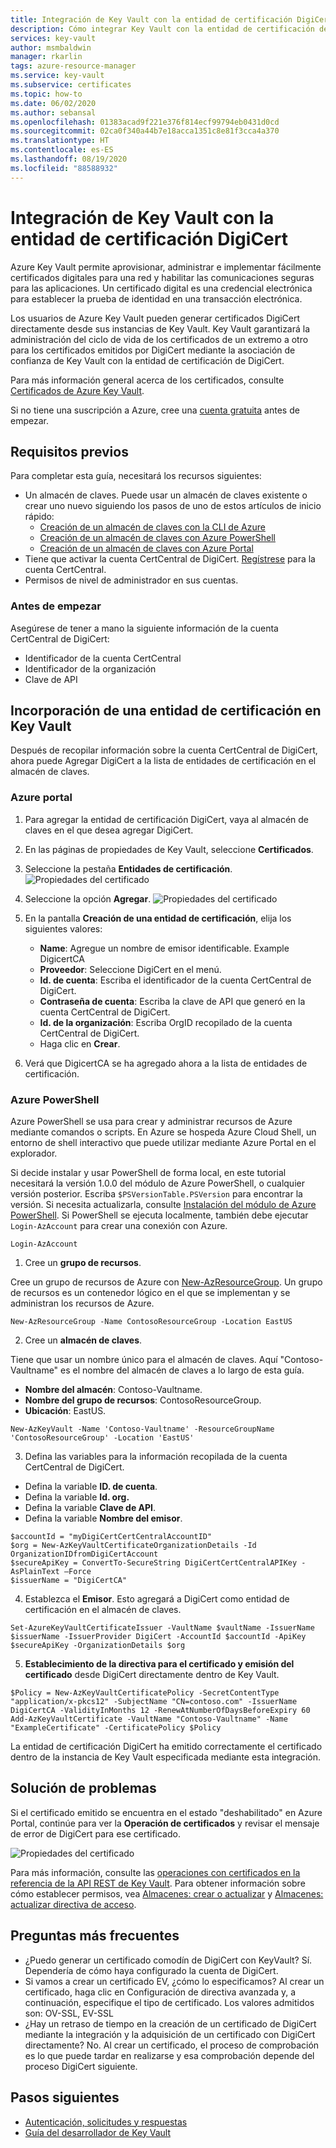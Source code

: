 ```yaml
---
title: Integración de Key Vault con la entidad de certificación DigiCert
description: Cómo integrar Key Vault con la entidad de certificación de DigiCert
services: key-vault
author: msmbaldwin
manager: rkarlin
tags: azure-resource-manager
ms.service: key-vault
ms.subservice: certificates
ms.topic: how-to
ms.date: 06/02/2020
ms.author: sebansal
ms.openlocfilehash: 01383acad9f221e376f814ecf99794eb0431d0cd
ms.sourcegitcommit: 02ca0f340a44b7e18acca1351c8e81f3cca4a370
ms.translationtype: HT
ms.contentlocale: es-ES
ms.lasthandoff: 08/19/2020
ms.locfileid: "88588932"
---
```

# <a name="integrating-key-vault-with-digicert-certificate-authority"></a>Integración de Key Vault con la entidad de certificación DigiCert

Azure Key Vault permite aprovisionar, administrar e implementar fácilmente certificados digitales para una red y habilitar las comunicaciones seguras para las aplicaciones. Un certificado digital es una credencial electrónica para establecer la prueba de identidad en una transacción electrónica. 

Los usuarios de Azure Key Vault pueden generar certificados DigiCert directamente desde sus instancias de Key Vault. Key Vault garantizará la administración del ciclo de vida de los certificados de un extremo a otro para los certificados emitidos por DigiCert mediante la asociación de confianza de Key Vault con la entidad de certificación de DigiCert.

Para más información general acerca de los certificados, consulte [Certificados de Azure Key Vault](/azure/key-vault/certificates/about-certificates).

Si no tiene una suscripción a Azure, cree una [cuenta gratuita](https://azure.microsoft.com/free/?WT.mc_id=A261C142F) antes de empezar.

## <a name="prerequisites"></a>Requisitos previos

Para completar esta guía, necesitará los recursos siguientes:
* Un almacén de claves. Puede usar un almacén de claves existente o crear uno nuevo siguiendo los pasos de uno de estos artículos de inicio rápido:
   - [Creación de un almacén de claves con la CLI de Azure](../secrets/quick-create-cli.md)
   - [Creación de un almacén de claves con Azure PowerShell](../secrets/quick-create-powershell.md)
   - [Creación de un almacén de claves con Azure Portal](../secrets/quick-create-portal.md)
*   Tiene que activar la cuenta CertCentral de DigiCert. [Regístrese](https://www.digicert.com/account/signup/) para la cuenta CertCentral.
*   Permisos de nivel de administrador en sus cuentas.


### <a name="before-you-begin"></a>Antes de empezar

Asegúrese de tener a mano la siguiente información de la cuenta CertCentral de DigiCert:
-   Identificador de la cuenta CertCentral
-   Identificador de la organización
-   Clave de API

## <a name="adding-certificate-authority-in-key-vault"></a>Incorporación de una entidad de certificación en Key Vault 
Después de recopilar información sobre la cuenta CertCentral de DigiCert, ahora puede Agregar DigiCert a la lista de entidades de certificación en el almacén de claves.

### <a name="azure-portal"></a>Azure portal

1.  Para agregar la entidad de certificación DigiCert, vaya al almacén de claves en el que desea agregar DigiCert. 
2.  En las páginas de propiedades de Key Vault, seleccione **Certificados**.
3.  Seleccione la pestaña **Entidades de certificación**. ![Propiedades del certificado](../media/certificates/how-to-integrate-certificate-authority/select-certificate-authorities.png)
4.  Seleccione la opción **Agregar**.
 ![Propiedades del certificado](../media/certificates/how-to-integrate-certificate-authority/add-certificate-authority.png)
5.  En la pantalla **Creación de una entidad de certificación**, elija los siguientes valores:
    -   **Name**: Agregue un nombre de emisor identificable. Example DigicertCA
    -   **Proveedor**: Seleccione DigiCert en el menú.
    -   **Id. de cuenta**: Escriba el identificador de la cuenta CertCentral de DigiCert.
    -   **Contraseña de cuenta**: Escriba la clave de API que generó en la cuenta CertCentral de DigiCert.
    -   **Id. de la organización**: Escriba OrgID recopilado de la cuenta CertCentral de DigiCert. 
    -   Haga clic en **Crear**.
   
6.  Verá que DigicertCA se ha agregado ahora a la lista de entidades de certificación.


### <a name="azure-powershell"></a>Azure PowerShell

Azure PowerShell se usa para crear y administrar recursos de Azure mediante comandos o scripts. En Azure se hospeda Azure Cloud Shell, un entorno de shell interactivo que puede utilizar mediante Azure Portal en el explorador.

Si decide instalar y usar PowerShell de forma local, en este tutorial necesitará la versión 1.0.0 del módulo de Azure PowerShell, o cualquier versión posterior. Escriba `$PSVersionTable.PSVersion` para encontrar la versión. Si necesita actualizarla, consulte [Instalación del módulo de Azure PowerShell](/powershell/azure/install-az-ps). Si PowerShell se ejecuta localmente, también debe ejecutar `Login-AzAccount` para crear una conexión con Azure.

```azurepowershell-interactive
Login-AzAccount
```

1.  Cree un **grupo de recursos**.

Cree un grupo de recursos de Azure con [New-AzResourceGroup](/powershell/module/az.resources/new-azresourcegroup). Un grupo de recursos es un contenedor lógico en el que se implementan y se administran los recursos de Azure. 

```azurepowershell-interactive
New-AzResourceGroup -Name ContosoResourceGroup -Location EastUS
```

2. Cree un **almacén de claves**.

Tiene que usar un nombre único para el almacén de claves. Aquí "Contoso-Vaultname" es el nombre del almacén de claves a lo largo de esta guía.

- **Nombre del almacén**: Contoso-Vaultname.
- **Nombre del grupo de recursos**: ContosoResourceGroup.
- **Ubicación**: EastUS.

```azurepowershell-interactive
New-AzKeyVault -Name 'Contoso-Vaultname' -ResourceGroupName 'ContosoResourceGroup' -Location 'EastUS'
```

3. Defina las variables para la información recopilada de la cuenta CertCentral de DigiCert.

- Defina la variable **ID. de cuenta**.
- Defina la variable **Id. org.**
- Defina la variable **Clave de API**.
- Defina la variable **Nombre del emisor**.

```azurepowershell-interactive
$accountId = "myDigiCertCertCentralAccountID"
$org = New-AzKeyVaultCertificateOrganizationDetails -Id OrganizationIDfromDigiCertAccount
$secureApiKey = ConvertTo-SecureString DigiCertCertCentralAPIKey -AsPlainText –Force
$issuerName = "DigiCertCA"
```

4. Establezca el **Emisor**. Esto agregará a DigiCert como entidad de certificación en el almacén de claves.
```azurepowershell-interactive
Set-AzureKeyVaultCertificateIssuer -VaultName $vaultName -IssuerName $issuerName -IssuerProvider DigiCert -AccountId $accountId -ApiKey $secureApiKey -OrganizationDetails $org
```

5. **Establecimiento de la directiva para el certificado y emisión del certificado** desde DigiCert directamente dentro de Key Vault.

```azurepowershell-interactive
$Policy = New-AzKeyVaultCertificatePolicy -SecretContentType "application/x-pkcs12" -SubjectName "CN=contoso.com" -IssuerName DigiCertCA -ValidityInMonths 12 -RenewAtNumberOfDaysBeforeExpiry 60
Add-AzKeyVaultCertificate -VaultName "Contoso-Vaultname" -Name "ExampleCertificate" -CertificatePolicy $Policy
```

La entidad de certificación DigiCert ha emitido correctamente el certificado dentro de la instancia de Key Vault especificada mediante esta integración.

## <a name="troubleshoot"></a>Solución de problemas

Si el certificado emitido se encuentra en el estado "deshabilitado" en Azure Portal, continúe para ver la **Operación de certificados** y revisar el mensaje de error de DigiCert para ese certificado.

 ![Propiedades del certificado](../media/certificates/how-to-integrate-certificate-authority/certificate-operation-select.png)

Para más información, consulte las [operaciones con certificados en la referencia de la API REST de Key Vault](/rest/api/keyvault). Para obtener información sobre cómo establecer permisos, vea [Almacenes: crear o actualizar](/rest/api/keyvault/vaults/createorupdate) y [Almacenes: actualizar directiva de acceso](/rest/api/keyvault/vaults/updateaccesspolicy).

## <a name="frequently-asked-questions"></a>Preguntas más frecuentes

- ¿Puedo generar un certificado comodín de DigiCert con KeyVault? 
   Sí. Dependería de cómo haya configurado la cuenta de DigiCert.
- Si vamos a crear un certificado EV, ¿cómo lo especificamos? 
   Al crear un certificado, haga clic en Configuración de directiva avanzada y, a continuación, especifique el tipo de certificado. Los valores admitidos son: OV-SSL, EV-SSL
- ¿Hay un retraso de tiempo en la creación de un certificado de DigiCert mediante la integración y la adquisición de un certificado con DigiCert directamente?
   No. Al crear un certificado, el proceso de comprobación es lo que puede tardar en realizarse y esa comprobación depende del proceso DigiCert siguiente.


## <a name="next-steps"></a>Pasos siguientes

- [Autenticación, solicitudes y respuestas](../general/authentication-requests-and-responses.md)
- [Guía del desarrollador de Key Vault](../general/developers-guide.md)
